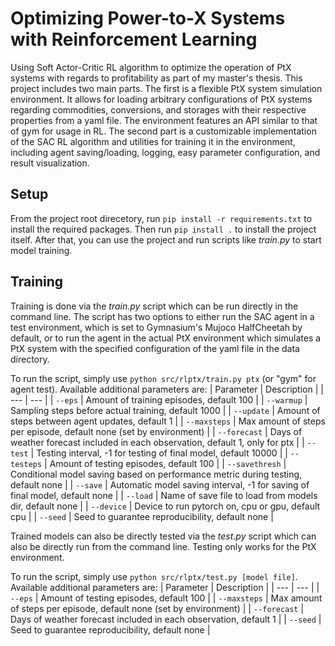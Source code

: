 # Optimizing Power-to-X Systems with Reinforcement Learning

Using Soft Actor-Critic RL algorithm to optimize the operation of PtX systems with regards to profitability as part of my master's thesis.
This project includes two main parts. The first is a flexible PtX system simulation environment. It allows for loading arbitrary configurations of PtX systems regarding commodities, conversions, and storages with their respective properties from a yaml file. The environment features an API similar to that of gym for usage in RL.
The second part is a customizable implementation of the SAC RL algorithm and utilities for training it in the environment, including agent saving/loading, logging, easy parameter configuration, and result visualization.

## Setup

From the project root direcetory, run `pip install -r requirements.txt` to install the required packages. 
Then run `pip install .` to install the project itself. 
After that, you can use the project and run scripts like _train.py_ to start model training.

## Training

Training is done via the _train.py_ script which can be run directly in the command line. The script has two options to either run the SAC agent in a test environment, which is set to Gymnasium's Mujoco HalfCheetah by default, or to run the agent in the actual PtX environment which simulates a PtX system with the specified configuration of the yaml file in the data directory.

To run the script, simply use `python src/rlptx/train.py ptx` (or "gym" for agent test). 
Available additional parameters are: 
| Parameter | Description |
| --- | --- |
| `--eps` | Amount of training episodes, default 100 |
| `--warmup` | Sampling steps before actual training, default 1000 |
| `--update` | Amount of steps between agent updates, default 1 |
| `--maxsteps` | Max amount of steps per episode, default none (set by environment) |
| `--forecast` | Days of weather forecast included in each observation, default 1, only for ptx |
| `--test` | Testing interval, -1 for testing of final model, default 10000 |
| `--testeps` | Amount of testing episodes, default 100 |
| `--savethresh` | Conditional model saving based on performance metric during testing, default none |
| `--save` | Automatic model saving interval, -1 for saving of final model, default none |
| `--load` | Name of save file to load from models dir, default none |
| `--device` | Device to run pytorch on, cpu or gpu, default cpu |
| `--seed` | Seed to guarantee reproducibility, default none |


Trained models can also be directly tested via the _test.py_ script which can also be directly run from the command line. Testing only works for the PtX environment.

To run the script, simply use `python src/rlptx/test.py [model file]`. 
Available additional parameters are: 
| Parameter | Description |
| --- | --- |
| `--eps` | Amount of testing episodes, default 100 |
| `--maxsteps` | Max amount of steps per episode, default none (set by environment) |
| `--forecast` | Days of weather forecast included in each observation, default 1 |
| `--seed` | Seed to guarantee reproducibility, default none |
